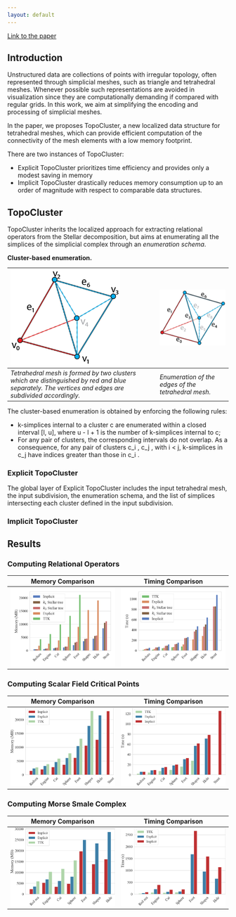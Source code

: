 ```yaml
---
layout: default
---
```


[Link to the paper](https://doi.org/10.1109/TVCG.2021.3121229)

## Introduction
Unstructured data are collections of points with irregular topology, often represented through simplicial meshes, such as triangle and tetrahedral meshes. Whenever possible such representations are avoided in visualization since they are computationally demanding if compared with regular grids. In this work, we aim at simplifying the encoding and processing of simplicial meshes. 

In the paper, we proposes TopoCluster, a new localized data structure for tetrahedral meshes, which can provide efficient computation of the connectivity of the mesh elements with a low memory footprint. 

There are two instances of TopoCluster: 
- Explicit TopoCluster prioritizes time efficiency and provides only a modest saving in memory
- Implicit TopoCluster drastically reduces memory consumption up to an order of magnitude with respect to comparable data structures. 

## TopoCluster 
TopoCluster inherits the localized approach for extracting relational operators from the Stellar decomposition, but aims at enumerating all the simplices of the simplicial complex through an _enumeration schema_. 

**Cluster-based enumeration.** 

<img src="./assets/figures/clusters.png" width=250> | <img src="./assets/figures/enumeration.png" width=250> 
:-------------------------|:-------------------------
*Tetrahedral mesh is formed by two clusters which are distinguished by red and blue separately. The vertices and edges are subdivided accordingly.*  |  *Enumeration of the edges of the tetrahedral mesh.*


The cluster-based enumeration is obtained by enforcing the following rules:
- k-simplices internal to a cluster c are enumerated within a closed interval [l, u], where u - l + 1 is the number of k-simplices internal to c;
- For any pair of clusters, the corresponding intervals do not overlap. As a consequence, for any pair of clusters c_i , c_j , with i < j, k-simplices in c_j have indices greater than those in c_i .

### Explicit TopoCluster
The global layer of Explicit TopoCluster includes the input tetrahedral mesh, the input subdivision, the enumeration schema, and the list of simplices intersecting each cluster defined in the input subdivision.


### Implicit TopoCluster


## Results

### Computing Relational Operators

Memory Comparison             |  Timing Comparison
:-------------------------:|:-------------------------:
![](./assets/figures/testing_memory.png)  |  ![](assets/figures/testing_time.png)

### Computing Scalar Field Critical Points

Memory Comparison             |  Timing Comparison
:-------------------------:|:-------------------------:
![](./assets/figures/cmp_cp_memory.png)  |  ![](assets/figures/cmp_cp_time.png)

### Computing Morse Smale Complex

Memory Comparison             |  Timing Comparison
:-------------------------:|:-------------------------:
![](./assets/figures/cmp_ms_memory.png)  |  ![](assets/figures/cmp_ms_time.png)
